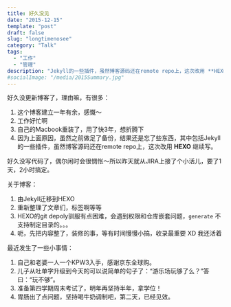 ```yaml
---
title: 好久没见
date: "2015-12-15"
template: "post"
draft: false
slug: "longtimenosee"
category: "Talk"
tags:
  - "工作"
  - "管理"
description: "Jekyll的一些插件，虽然博客源码还在remote repo上，这次改用 **HEXO** 继续写"
#socialImage: "/media/2015Summary.jpg"
---
```

好久没更新博客了，理由嘛，有很多：

1. 这个博客建立一年有余，感慨～
2. 工作好忙啊
3. 自己的Macbook重装了，用了快3年，想折腾下
4. 因为上面原因，虽然之前做足了备份，结果还是忘了些东西，其中包括Jekyll的一些插件，虽然博客源码还在remote repo上，这次改用 **HEXO** 继续写。

好久没写代码了，偶尔闲时会很惆怅～所以昨天就从JIRA上接了个小活儿，要了1天，2小时搞定。

关于博客：
1. 由Jekyll迁移到HEXO
2. 重新整理了文章们，标签啊等等
3. HEXO的git depoly驯服有点困难，会遇到权限和仓库嵌套问题，`generate` 不支持制定目录的。。。
4. 呃，先把内容整了，装修的事，等有时间慢慢小搞，收录最重要 XD 我还活着

最近发生了一些小事情：
1. 自己和老婆一人一个KPW3入手，感谢京东全球购。
2. 儿子从吐单字升级到今天的可以说简单的句子了：“游乐场玩够了么？”答曰：“玩不够”。
3. 准备第四学期周末考试了，明年再坚持半年，拿学位！
4. 胃肠出了点问题，坚持喝牛奶调制吧，第二天，已经见效。
